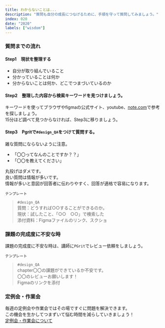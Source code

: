```yaml
---
title: わからないことは...
description: "質問も自分の成長につなげるために、手順を守って質問してみましょう。"
index: 020
date: "2020"
labels: ["wisdom"]
---
```


### 質問までの流れ

#### Step1　現状を整理する

- 自分が取り組んでいること
- 分かっていることは何か
- 分からないことは何か、どこでつまづいているのか

#### Step2　整理した内容から検索キーワードを見つけましょう。
  
キーワードを使ってブラウザやfigmaの公式サイト、youtube、[note.com](https://note.com/)で参考を探しましょう。<br>15分ほど調べて見つからなければ、Step3に移りましょう。
  
#### Step3　Pgritで`#design_QA`をつけて質問する。

雑な質問にならないように注意。
- 「〇〇ってなんのことですか？？」
- 「〇〇を教えてください」

丸投げはダメです。<br>良い質問は情報が多いです。<br>情報が多いと意図が回答者に伝わりやすく、回答が適格で容易になります。
 
`テンプレート`
> `#design_QA`<br>質問：どうすれば○○することができるのか。<br>現状：試したこと、「○○　○○」で検索した<br>添付資料：Figmaファイルのリンク、スクショ

### 課題の完成度に不安な時

課題の完成度に不安な時は、講師に`PGrit`でレビュー依頼をしましょう。
  
`テンプレート`
> `#design_QA`<br>chapter〇〇の課題ができているか不安です。<br>〇〇のレビューお願いします！<br>Figmaのリンクを添付
  
### 定例会・作業会
  
  毎週の定例会や作業会ではその場ですぐに問題を解決できます。<br>この機会を生かしてつまずいて悩む時間を減らしていきましょう！<br>[定例会・作業会について](https://www.notion.so/393b26f7d39e4ba7a264948497cba778)
